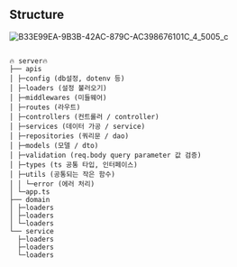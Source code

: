## Structure

![B33E99EA-9B3B-42AC-879C-AC398676101C_4_5005_c](https://user-images.githubusercontent.com/52040901/138164998-c371bd8e-c526-41fd-8f8e-65fb13f8f2ee.jpeg)

<pre>
<code>
🔥 server🔥
├── apis
│ ├─config (db설정, dotenv 등)
│ ├─loaders (설정 불러오기)
│ ├─middlewares (미들웨어)
│ ├─routes (라우트)
│ ├─controllers (컨트롤러 / controller)
│ ├─services (데이터 가공 / service)
│ ├─repositories (쿼리문 / dao)
│ ├─models (모델 / dto)
│ ├─validation (req.body query parameter 값 검증)
│ ├─types (ts 공통 타입, 인터페이스)
│ ├─utils (공통되는 작은 함수)
│ │ └─error (에러 처리)
│ └─app.ts
├── domain
│ ├─loaders
│ ├─loaders
│ └─loaders
└── service
  ├─loaders
  ├─loaders
  └─loaders
</code>
</pre>
